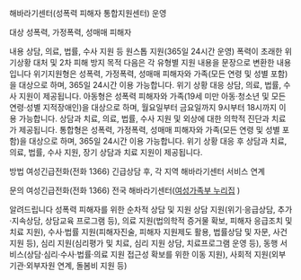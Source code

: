 해바라기센터(성폭력 피해자 통합지원센터) 운영

대상
성폭력, 가정폭력, 성매매 피해자

내용
상담, 의료, 법률, 수사 지원 등 원스톱 지원(365일 24시간 운영)
폭력이 초래한 위기상황 대처 및 2차 피해 방지 목적
다음은 각 유형별 지원 내용을 문장으로 변환한 내용입니다
위기지원형은 성폭력, 가정폭력, 성매매 피해자와 가족(모든 연령 및 성별 포함)을 대상으로 하며, 365일 24시간 이용 가능합니다. 위기 상황 대응 상담, 의료, 법률, 수사 지원이 제공됩니다.
아동형은 성폭력 피해자와 가족(19세 미만 아동·청소년 및 모든 연령·성별 지적장애인)을 대상으로 하며, 월요일부터 금요일까지 9시부터 18시까지 이용 가능합니다. 상담과 치료, 의료, 법률, 수사 지원 및 외상에 대한 의학적 진단과 치료가 제공됩니다.
통합형은 성폭력, 가정폭력, 성매매 피해자와 가족(모든 연령 및 성별 포함)을 대상으로 하며, 365일 24시간 이용 가능합니다. 위기 상황 대응 후 상담과 치료, 의료, 법률, 수사 지원, 장기 상담과 치료 지원이 제공됩니다.

방법
여성긴급전화(전화 1366) 긴급상담 후, 각 지역 해바라기센터 서비스 연계

문의
여성긴급전화(전화 1366)
전국 해바라기센터([여성가족부 누리집](http://www.mogef.go.kr) )

알려드립니다
성폭력 피해자를 위한 순차적 상담 및 지원
상담 지원(위기·응급상담, 추가·지속상담, 상담교육 프로그램 등),
의료 지원(법의학적 증거물 확보, 피해자 응급조치 및 치료 지원),
수사·법률 지원(피해자진술, 피해자 지원제도 활용, 법률상담 및 자문, 사건 지원 등),
심리 지원(심리평가 및 치료, 심리 지원 상담, 치료프로그램 운영 등),
동행 서비스(상담·심리·수사·법률·의료 지원 접근성 확보를 위한 이동 지원),
사회적 지원(외부기관·외부자원 연계, 돌봄비 지원 등)

